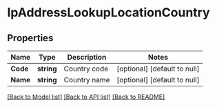 # IpAddressLookupLocationCountry

## Properties
Name | Type | Description | Notes
------------ | ------------- | ------------- | -------------
**Code** | **string** | Country code | [optional] [default to null]
**Name** | **string** | Country name | [optional] [default to null]

[[Back to Model list]](../README.md#documentation-for-models) [[Back to API list]](../README.md#documentation-for-api-endpoints) [[Back to README]](../README.md)


